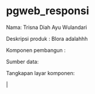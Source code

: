 # pgweb_responsi
Nama: Trisna Diah Ayu Wulandari

Deskripsi produk : Blora adalahhh

Komponen pembangun :

Sumber data:

Tangkapan layar komponen:

|